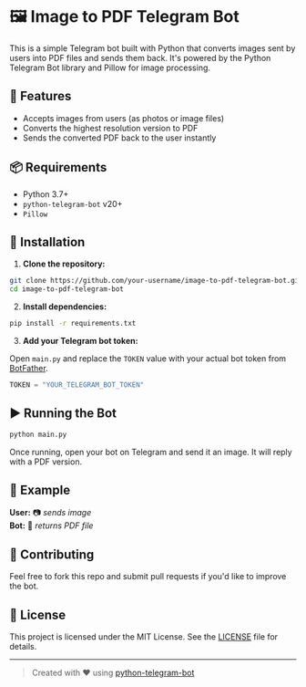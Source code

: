 # 🖼️ Image to PDF Telegram Bot

This is a simple Telegram bot built with Python that converts images sent by users into PDF files and sends them back. It's powered by the Python Telegram Bot library and Pillow for image processing.

## 🚀 Features

- Accepts images from users (as photos or image files)
- Converts the highest resolution version to PDF
- Sends the converted PDF back to the user instantly

## 📦 Requirements

- Python 3.7+
- `python-telegram-bot` v20+
- `Pillow`

## 🔧 Installation

1. **Clone the repository:**

```bash
git clone https://github.com/your-username/image-to-pdf-telegram-bot.git
cd image-to-pdf-telegram-bot
```

2. **Install dependencies:**

```bash
pip install -r requirements.txt
```

3. **Add your Telegram bot token:**

Open `main.py` and replace the `TOKEN` value with your actual bot token from [BotFather](https://t.me/BotFather).

```python
TOKEN = "YOUR_TELEGRAM_BOT_TOKEN"
```

## ▶️ Running the Bot

```bash
python main.py
```

Once running, open your bot on Telegram and send it an image. It will reply with a PDF version.

## 📝 Example

**User:** 📷 *sends image*  
**Bot:** 📄 *returns PDF file*

## 🤝 Contributing

Feel free to fork this repo and submit pull requests if you'd like to improve the bot.

## 📄 License

This project is licensed under the MIT License. See the [LICENSE](LICENSE) file for details.

---

> Created with ❤️ using [python-telegram-bot](https://github.com/python-telegram-bot/python-telegram-bot)
